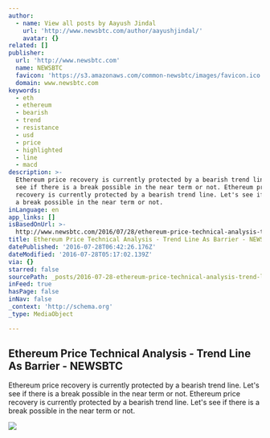 ```yaml
---
author:
  - name: View all posts by Aayush Jindal
    url: 'http://www.newsbtc.com/author/aayushjindal/'
    avatar: {}
related: []
publisher:
  url: 'http://www.newsbtc.com'
  name: NEWSBTC
  favicon: 'https://s3.amazonaws.com/common-newsbtc/images/favicon.ico'
  domain: www.newsbtc.com
keywords:
  - eth
  - ethereum
  - bearish
  - trend
  - resistance
  - usd
  - price
  - highlighted
  - line
  - macd
description: >-
  Ethereum price recovery is currently protected by a bearish trend line. Let's
  see if there is a break possible in the near term or not. Ethereum price
  recovery is currently protected by a bearish trend line. Let's see if there is
  a break possible in the near term or not.
inLanguage: en
app_links: []
isBasedOnUrl: >-
  http://www.newsbtc.com/2016/07/28/ethereum-price-technical-analysis-trend-line-barrier/
title: Ethereum Price Technical Analysis - Trend Line As Barrier - NEWSBTC
datePublished: '2016-07-28T06:42:26.176Z'
dateModified: '2016-07-28T05:17:02.139Z'
via: {}
starred: false
sourcePath: _posts/2016-07-28-ethereum-price-technical-analysis-trend-line-as-barrier-.md
inFeed: true
hasPage: false
inNav: false
_context: 'http://schema.org'
_type: MediaObject

---
```

<article style=""><h1>Ethereum Price Technical Analysis - Trend Line As Barrier - NEWSBTC</h1><p>Ethereum price recovery is currently protected by a bearish trend line. Let's see if there is a break possible in the near term or not. Ethereum price recovery is currently protected by a bearish trend line. Let's see if there is a break possible in the near term or not.</p><img src="http://s3.amazonaws.com/main-newsbtc-images/2016/07/28031211/Ethereum24.png" /></article>